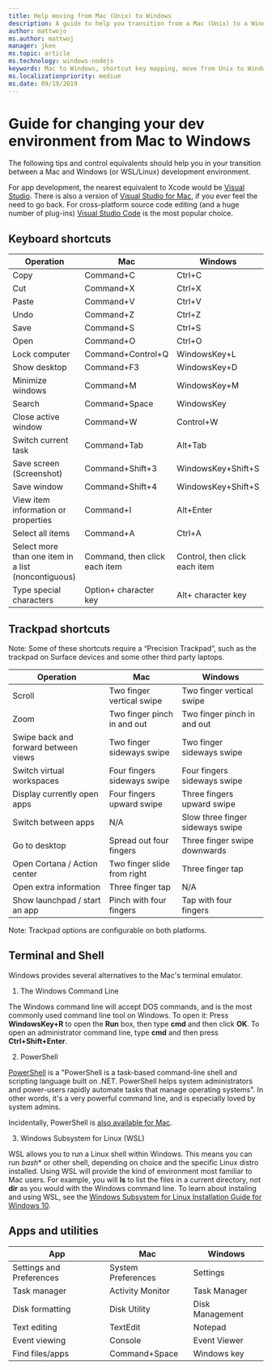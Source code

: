```yaml
---
title: Help moving from Mac (Unix) to Windows
description: A guide to help you transition from a Mac (Unix) to a Windows development environment, including shortcut key mapping and a brief overview of concepts that differ between Mac and Windows.
author: mattwojo 
ms.author: mattwoj 
manager: jken
ms.topic: article
ms.technology: windows-nodejs
keywords: Mac to Windows, shortcut key mapping, move from Unix to Windows, transition from Mac to Windows, help moving from MacBook to Surface, how to use Windows for a Macintosh user, switching from Macintosh to Windows, help changing dev environments, Mac OS X to Windows, help moving from Mac to PC 
ms.localizationpriority: medium
ms.date: 09/19/2019
---
```


# Guide for changing your dev environment from Mac to Windows

The following tips and control equivalents should help you in your transition between a Mac and Windows (or WSL/Linux) development environment.

For app development, the nearest equivalent to Xcode would be [Visual Studio](https://visualstudio.microsoft.com). There is also a version of [Visual Studio for Mac](https://visualstudio.microsoft.com/vs/mac/), if you ever feel the need to go back. For cross-platform source code editing (and a huge number of plug-ins) [Visual Studio Code](https://code.visualstudio.com/?wt.mc_id=DX_841432) is the most popular choice.

## Keyboard shortcuts

| **Operation** | **Mac** | **Windows** |
|---------------|--------------------|---------------------|
| Copy | Command+C | Ctrl+C |
| Cut | Command+X | Ctrl+X |
| Paste | Command+V | Ctrl+V |
| Undo | Command+Z | Ctrl+Z |
| Save | Command+S | Ctrl+S |
| Open | Command+O | Ctrl+O |
| Lock computer | Command+Control+Q | WindowsKey+L |
| Show desktop | Command+F3 | WindowsKey+D |
| Minimize windows | Command+M | WindowsKey+M |
| Search | Command+Space | WindowsKey |
| Close active window | Command+W | Control+W |
| Switch current task | Command+Tab | Alt+Tab |
| Save screen (Screenshot) | Command+Shift+3 | WindowsKey+Shift+S |
| Save window | Command+Shift+4 | WindowsKey+Shift+S |
| View item information or properties | Command+I | Alt+Enter |
 | Select all items | Command+A | Ctrl+A |
| Select more than one item in a list (noncontiguous) | Command, then click each item | Control, then click each item |
| Type special characters | Option+ character key | Alt+ character key|

## Trackpad shortcuts

Note: Some of these shortcuts require a “Precision Trackpad”, such as the trackpad on Surface devices and some other third party laptops.

 **Operation** | **Mac** | **Windows** |
|---------------|--------------------|---------------------|
| Scroll | Two finger vertical swipe | Two finger vertical swipe |
| Zoom | Two finger pinch in and out | Two finger pinch in and out |
| Swipe back and forward between views | Two finger sideways swipe | Two finger sideways swipe |
| Switch virtual workspaces | Four fingers sideways swipe | Four fingers sideways swipe |
| Display currently open apps | Four fingers upward swipe | Three fingers upward swipe |
| Switch between apps | N/A | Slow three finger sideways swipe |
| Go to desktop | Spread out four fingers | Three finger swipe downwards |
| Open Cortana / Action center | Two finger slide from right | Three finger tap |
| Open extra information | Three finger tap | N/A |
|Show launchpad / start an app | Pinch with four fingers | Tap with four fingers |

Note: Trackpad options are configurable on both platforms.

## Terminal and Shell

Windows provides several alternatives to the Mac's terminal emulator.

1. The Windows Command Line

The Windows command line will accept DOS commands, and is the most commonly used command line tool on Windows. To open it: Press **WindowsKey+R** to open the **Run** box, then type **cmd** and then click **OK**. To open an administrator command line, type **cmd** and then press **Ctrl+Shift+Enter**.

2. PowerShell

[PowerShell](https://docs.microsoft.com/powershell/scripting/overview?view=powershell-6) is a "PowerShell is a task-based command-line shell and scripting language built on .NET. PowerShell helps system administrators and power-users rapidly automate tasks that manage operating systems". In other words, it's a very powerful command line, and is especially loved by system admins.

Incidentally, PowerShell is [also available for Mac](https://docs.microsoft.com/powershell/scripting/install/installing-powershell-core-on-macos?view=powershell-6).

3. Windows Subsystem for Linux (WSL)

WSL allows you to run a Linux shell within Windows. This means you can run *bash** or other shell, depending on choice and the specific Linux distro installed. Using WSL will provide the kind of environment most familiar to Mac users. For example, you will **ls** to list the files in a current directory, not **dir** as you would with the Windows command line. To learn about instaling and using WSL, see the [Windows Subsystem for Linux Installation Guide for Windows 10](https://docs.microsoft.com/windows/wsl/install-win10).

## Apps and utilities

 **App** | **Mac** | **Windows** |
|---------------|--------------------|---------------------|
| Settings and Preferences | System Preferences | Settings |
| Task manager | Activity Monitor | Task Manager |
| Disk formatting | Disk Utility | Disk Management |
| Text editing | TextEdit | Notepad |
| Event viewing | Console | Event Viewer |
| Find files/apps | Command+Space | Windows key |
